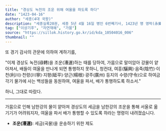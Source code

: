 ```yaml
---
title: "경상도 녹전의 조운 위해 여울을 파도록 하다"
date: "1423-04-16"
author: "세종(4대 국왕)"
description: "세종실록20권, 세종 5년 4월 16일 병인 6번째기사, 1423년 명 영락(永樂) 21년"
tag: ["이상기후", "자연재해", "가뭄"]
source: "https://sillok.history.go.kr/id/kda_10504016_006"
thumbnail: ""
---
```


또 경기 감사의 관문에 의하여 계하기를,

"이제 경상도 녹전(祿轉)을 조운(漕運)하는 때를 당하여, 가뭄으로 말미암아 강물이 얕아져서, 배들이 여울을 만나게 되면 통행하지 못하니, 청컨대, 여흥(驪興)·음죽(陰竹)·이천(利川)·천령(川寧)·지평(砥平)·양근(楊根)·광주(廣州) 등지의 수령(守令)으로 하여금 각기 물가에 사는 백성들을 동원하여, 여울을 파서, 배가 통행하도록 하소서."

하니, 그대로 따랐다.

---

가뭄으로 인해 남한강의 물이 얕아져 경상도의 세금을 남한강의 조운을 통해 서울로 옮기기가 어려워지자, 여울을 파서 배가 통행할 수 있도록 하라는 명령이 내려졌습니다.

- **조운(漕運)**: 세금(곡물)을 운송하기 위한 제도

